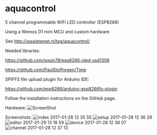 # aquacontrol
5 channel programmable WiFi LED controller (ESP8266)

Using a Wemos D1 mini MCU and custom hardware

See http://wasietsmet.nl/tag/aquacontrol/


Needed libraries:

https://github.com/squix78/esp8266-oled-ssd1306

https://github.com/PaulStoffregen/Time

SPIFFS file upload plugin for Arduino IDE:

https://github.com/esp8266/arduino-esp8266fs-plugin

Follow the installation instructions on the GitHub page.

Hardware:
![ScreenShot](http://wasietsmet.nl/wp-content/uploads/2016/11/OLEDflash1.jpg)

Screenshots:
![index 2017-01-28 12 35 55](https://cloud.githubusercontent.com/assets/24290108/22403909/992be958-e625-11e6-8d61-25f6f9e595db.png)
![setup 2017-01-28 12 36 29](https://cloud.githubusercontent.com/assets/24290108/22403912/992db3f0-e625-11e6-807d-831f28276b3c.png)
![editor 2017-01-29 13 18 59](https://cloud.githubusercontent.com/assets/24290108/22403910/992c5c08-e625-11e6-98a3-1776ca8832b1.png)
![device 2017-01-28 12 38 07](https://cloud.githubusercontent.com/assets/24290108/22403911/992d7070-e625-11e6-876b-06f3788c935a.png)
![channel 2017-01-28 12 37 13](https://cloud.githubusercontent.com/assets/24290108/22403908/992bdd5a-e625-11e6-92e8-bc9e139416b7.png)
